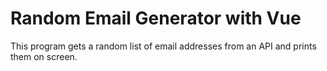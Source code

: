 # Random Email Generator with Vue 

This program gets a random list of email addresses from an API and prints them on screen.